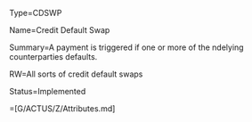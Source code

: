 Type=CDSWP

Name=Credit Default Swap

Summary=A payment is triggered if one or more of the ndelying counterparties defaults.

RW=All sorts of credit default swaps

Status=Implemented

=[G/ACTUS/Z/Attributes.md]
